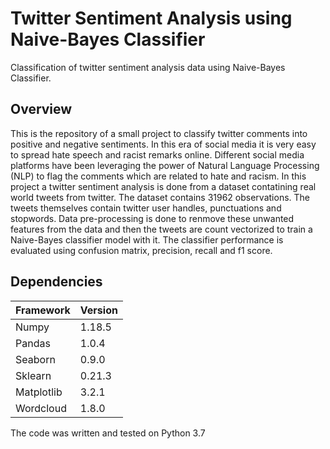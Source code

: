 # Twitter Sentiment Analysis using Naive-Bayes Classifier
Classification of twitter sentiment analysis data using Naive-Bayes Classifier.

## Overview

This is the repository of a small project to classify twitter comments into positive and negative sentiments. In this era of social media it is very easy to spread hate speech and racist remarks online. Different social media platforms have been leveraging the power of Natural Language Processing (NLP) to flag the comments which are related to hate and racism. In this project a twitter sentiment analysis is done from a dataset contatining real world tweets from twitter. The dataset contains 31962 observations. The tweets themselves contain twitter user handles, punctuations and stopwords. Data pre-processing is done to renmove these unwanted features from the data and then the tweets are count vectorized to train a Naive-Bayes classifier model with it. The classifier performance is evaluated using confusion matrix, precision, recall and f1 score.

## Dependencies

| Framework | Version |
|-----------|---------|
| Numpy     | 1.18.5  |
| Pandas    | 1.0.4   |
| Seaborn   | 0.9.0   |
| Sklearn   | 0.21.3    |
| Matplotlib| 3.2.1   |
| Wordcloud  | 1.8.0 |

The code was written and tested on Python 3.7
